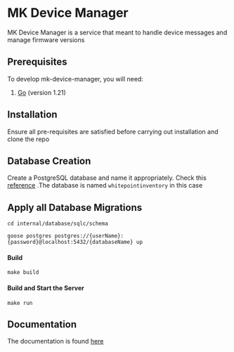 # MK Device Manager
MK Device Manager is a service that meant to handle device messages and manage firmware versions

## Prerequisites

To develop mk-device-manager, you will need:

1. [Go](https://go.dev/doc/install) (version 1.21)

## Installation
Ensure all  pre-requisites are satisfied before carrying out installation and clone the repo

## Database Creation
Create a PostgreSQL database and name it appropriately. Check this [reference](https://github.com/Mike-Kimani/whitepointinventory/blob/master/.env#L2) .The database is named `whitepointinventory` in this case

## Apply all Database Migrations
``
cd internal/database/sqlc/schema
``

``
goose postgres postgres://{userName}:{password}@localhost:5432/{databaseName} up
``

#### Build
``
make build
``

#### Build and Start the Server
``
make run
``

## Documentation
The documentation is found [here](documentation)

